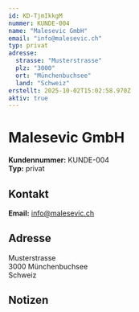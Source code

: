 ```yaml
---
id: KD-TjmIkkgM
nummer: KUNDE-004
name: "Malesevic GmbH"
email: "info@malesevic.ch"
typ: privat
adresse:
  strasse: "Musterstrasse"
  plz: "3000"
  ort: "Münchenbuchsee"
  land: "Schweiz"
erstellt: 2025-10-02T15:02:58.970Z
aktiv: true
---
```


# Malesevic GmbH

**Kundennummer:** KUNDE-004  
**Typ:** privat

## Kontakt

**Email:** info@malesevic.ch

## Adresse

Musterstrasse  
3000 Münchenbuchsee  
Schweiz

## Notizen


